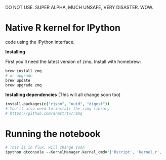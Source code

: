 DO NOT USE. SUPER ALPHA, MUCH UNSAFE, VERY DISASTER. WOW.

# Native R kernel for IPython
code using the IPython interface.

__Installing__

First you'll need the latest version of zmq. Install with homebrew:

```coffee
brew install zmq
# or upgrade
brew update
brew upgrade zmq
```

__Installing dependencies__ (This will all change soon too)

```coffee
install.packages(c("rjson", "uuid", "digest"))
# You'll also need to install the rzmq library
# https://github.com/armstrtw/rzmq

```

# Running the notebook

```coffee
# This is in flux, will change soon
ipython qtconsole --KernelManager.kernel_cmd="['Rscript', 'kernel.r', '{connection_file}']"
```
